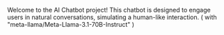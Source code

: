 Welcome to the AI Chatbot project!
This chatbot is designed to engage users in natural conversations, simulating a human-like interaction. ( with "meta-llama/Meta-Llama-3.1-70B-Instruct" )
